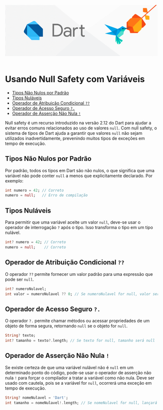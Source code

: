 <div align="center">
  <a href="https://github.com/joseferreira-dev/my-study-notes/tree/main/dart"><img src="../../banner.png"></a>
</div>
<br>

# Usando Null Safety com Variáveis

- [Tipos Não Nulos por Padrão](#tipos-não-nulos-por-padrão)
- [Tipos Nuláveis](#tipos-nuláveis)
- [Operador de Atribuição Condicional `??`](#operador-de-atribuição-condicional-)
- [Operador de Acesso Seguro `?.`](#operador-de-acesso-seguro-)
- [Operador de Asserção Não Nula `!`](#operador-de-asserção-não-nula-)

Null safety é um recurso introduzido na versão 2.12 do Dart para ajudar a evitar erros comuns relacionados ao uso de valores `null`. Com null safety, o sistema de tipos de Dart ajuda a garantir que valores `null` não sejam utilizados inadvertidamente, prevenindo muitos tipos de exceções em tempo de execução.

## Tipos Não Nulos por Padrão

Por padrão, todos os tipos em Dart são não nulos, o que significa que uma variável não pode conter `null` a menos que explicitamente declarado. Por exemplo:

```dart
int numero = 42; // Correto
numero = null;   // Erro de compilação
```

## Tipos Nuláveis

Para permitir que uma variável aceite um valor `null`, deve-se usar o operador de interrogação `?` após o tipo. Isso transforma o tipo em um tipo nulável.

```dart
int? numero = 42; // Correto
numero = null;    // Correto
```

## Operador de Atribuição Condicional `??`

O operador `??` permite fornecer um valor padrão para uma expressão que pode ser `null`.

```dart
int? numeroNulavel;
int valor = numeroNulavel ?? 0; // Se numeroNulavel for null, valor será 0
```

## Operador de Acesso Seguro `?.`

O operador `?.` permite chamar métodos ou acessar propriedades de um objeto de forma segura, retornando `null` se o objeto for `null`.

```dart
String? texto;
int? tamanho = texto?.length; // Se texto for null, tamanho será null
```

## Operador de Asserção Não Nula `!`

Se existe certeza de que uma variável nulável não é `null` em um determinado ponto do código, pode-se usar o operador de asserção não nula `!` para forçar o compilador a tratar a variável como não nula. Deve ser usado com cautela, pois se a variável for `null`, ocorrerá uma exceção em tempo de execução.

```dart
String? nomeNulavel = 'Dart';
int tamanho = nomeNulavel!.length; // Se nomeNulavel for null, lançará uma exceção
```
